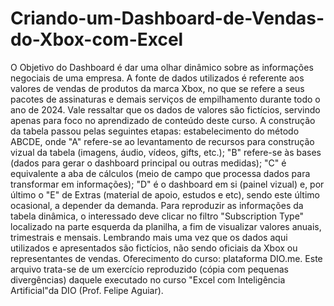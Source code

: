 # Criando-um-Dashboard-de-Vendas-do-Xbox-com-Excel
O Objetivo do Dashboard é dar uma olhar dinâmico sobre as informações negociais de uma empresa. A fonte de dados utilizados é referente aos valores de vendas de produtos da marca Xbox, no que se refere a seus pacotes de assinaturas e demais serviços de empilhamento durante todo o ano de 2024. Vale ressaltar que os dados de valores são fictícios, servindo apenas para foco no aprendizado de conteúdo deste curso. 
A construção da tabela passou pelas seguintes etapas: estabelecimento do método ABCDE, onde "A" refere-se ao levantamento de recursos para construção vizual da tabela (imagens, áudio, vídeos, gifts, etc.); "B" refere-se às bases (dados para gerar o dashboard principal ou outras medidas); "C" é equivalente a aba de cálculos (meio de campo que processa dados para transformar em informações); "D" é o dashboard em si (painel vizual) e, por último o "E" de Extras (material de apoio, estudos e etc), sendo este último ocasional, a depender da demanda. 
Para reproduzir as informações da tabela dinâmica, o interessado deve clicar no filtro "Subscription Type" localizado na parte esquerda da planilha, a fim de visualizar valores anuais, trimestrais e mensais.
Lembrando mais uma vez que os dados aqui utilizados e apresentados são fictícios, não sendo oficiais da Xbox ou representantes de vendas.
Oferecimento do curso: plataforma DIO.me.
Este arquivo trata-se de um exercício reproduzido (cópia com pequenas divergências) daquele executado no curso "Excel com Inteligência Artificial"da DIO (Prof. Felipe Aguiar).
